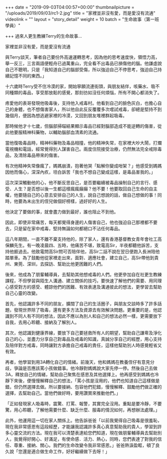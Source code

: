+++
date = "2019-09-03T04:00:57+00:00"
thumbnailpicture = "/uploads/2019/09/03/rc1-2.jpg"
title = "家裡並非沒有愛，而是愛沒有流通"
videolink = ""
layout = "story_detail"
weight = 10
batch =  "生命故事（第一班學員）" 


+++
過來人更生教練Terry的生命故事...

家裡並非沒有愛，而是愛沒有流通

與Terry談天，筆者自己要份外高速運轉思考，因為他的思考速度快，領悟力高，舉一反三，三言兩語便輕舟已過萬重山，完全看不出毒品已損傷他的腦。他謙虛說自己不聰明，只是「我知道自己的腦部受傷，所以強迫自己不停思考，強迫自己持續記憶不同的東西。」

十六歲時Terry受不住冷漠的家，開始寧願流連街頭，與朋友結伴，咳藥水、吸不同種類的毒品，享受那放鬆的感覺，那刻彷如沒任何煩惱，所有不開心都消失了。

疼愛他的表哥發現他吸毒後，支持他入戒毒村。他看到自己的臉色灰白，也擔心自己的身體，也不想傷害家人，所以他自此反反覆覆多次嚐試戒毒，卻總是堅持不到幾個月，便因為想逃避家裡的冷漠，又回到朋友堆裡群起吸毒。

那時候他才十七歲，但腦部掃𣈴結果顯示毒品已經對腦部造成不能逆轉的傷害，從此他要服精神科藥物，以輔助腦部血清素的流通。

當他復吸毒品時，精神科藥物及毒品相撞，他的精神失常，在家裡大吵大鬧，打爛電視機和電話，經常覺得別人謀害自己。兩度住院接受治療，仍然無法完全戒除毒品，及清除毒品帶來的傷害。

有次他精神失常像瘋了，媽媽崩潰，抱著他哭「點解你變成咁架？」他感受到媽媽因他而傷心，深深內疚，坦白訴苦「我也不想自己變成這樣，是毒品害我的。」

這次深深觸動他的心，他不斷反思自己，是否要繼續被毒品操制自己的言行、感受、人生？是否想以後一生都這樣瘋瘋癲癲？他不要！他要取回自己生命的自主權，他要隨自己的心意去安排自己的人生，說自己想說的話，做自己想做的事！同時，他要為未出生的侄兒做個好榜樣，過好好的人生。

他決定了要做的事，就會盡力做到最好，誰也阻止不到他。

因此，即使非常痛苦，每天都覺得身邊的人傷害自己，他也強迫自己那裡都不要去，只是留在家中戒毒，堅持無論如何都絕口不沾任何毒品。

這八年期間，一直不離不棄支持他的，除了家人，還有香港基督教女青年會社工高保麟先生。有一晚凌晨四、五時，他痛苦不堪，致電高Sir，半夜都聽他訴苦，支持他捱過去。他致電問高Sir問可否陪伴他，高Sir二話不說在翌日便跑入長洲陪他踏單車。為了鼓勵他從家裡走出來，面對、適應社會，建立自己，高Sir帶他到貴州、東莞、深圳，去探訪、幫助比他更困難的人們。

後來，他成為了朋輩輔導員，去幫助其他想戒毒的人們。他更參加自在社更生教練課程，不但學習與陌生人溝通、建立關係的技巧，要快速了解他們的需要、用同理心感受對方的感受、體諒他們的困難、有效表達及溝通彼此的想法，更學習去幫助自己心靈的改變。

首先，他認識許多不同的朋友，擴闊了自己的生活圈子，與朋友交談時多了許多話題，發現世界除了吸毒，還有更多方法及資源去有效解決問題。更重要的是，他認識到不同人有不同的想法，因此不應以為別人和自己的想法必然一樣，更需要放下自我，去用心聆聽、接納及了解別人。

其次，他認識到健康界線，要放下自己要拯救所有人的期望，幫助自己謙卑及淨化自己的心，並盡力分享自己對毒品及戒毒的知識，真誠分享自己的經歷，用心支持及陪伴對方戒毒，同時讓對方承擔自己戒毒的責任，這樣他幫助別人時感覺輕省又有效。

再者，他學習到用3A轉化自己的情緒。前幾天，他和媽媽在教養侄仔有意見分歧，爭論是否應該罵小孩做錯事。他冷靜對媽媽說大家先停一停。然後自己去做3A，釋放自己的情緒，幫助自己聚焦在感恩及其他選擇上。他再感受到媽媽也冷靜下來後，便慢慢解釋自己的想法，「罵小孩是沒用的，他們也知道自己這樣做是錯，但仍然選擇去做。所以要接納、包容他們犯錯，慢慢解釋、鼓勵他們做正確的選擇，去幫助自己。當他們做好時，要用讚賞來推動他們。」

「正如發現家人吸毒時，震驚、打罵、報警，其實完全沒用。重點是要冷靜，不要驚，用心聆聽，了解他需要什麼、缺乏什麼、服毒的情況如何，再想辦法處理。」

此外，他運用這一切在家人關係上。他告訴爸爸「以前我覺得自己吸毒是很羞恥，現在我非常感恩有這段經歷，才能讓我認識許多真心真意幫助我的貴人，學習到許多心靈交流的方法。現在我可以清楚表達給您們知道，現在做朋輩輔導員去幫助別人，我覺得好開心、好滿足，有使命感．活力、熱心，同時，您們表達了對我的信任、尊重、接納、關心。我們的生命改變令我非常感恩。」爸爸熱淚盈眶，頓了良久說「您還是適合做生命工作，好好繼續做下去呀！」